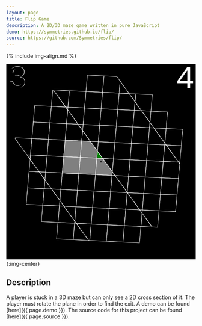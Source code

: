 ```yaml
---
layout: page
title: Flip Game
description: A 2D/3D maze game written in pure JavaScript
demo: https://symmetries.github.io/flip/
source: https://github.com/Symmetries/flip/
---
```


{% include img-align.md %}

![Demo Image](\images\flip\flip.png)
{:img-center}

## Description
A player is stuck in a 3D maze but can only see a 2D cross section of it.
The player must rotate the plane in order to find the exit.
A demo can be found [here]({{ page.demo }}).
The source code for this project can be found [here]({{ page.source }}).
